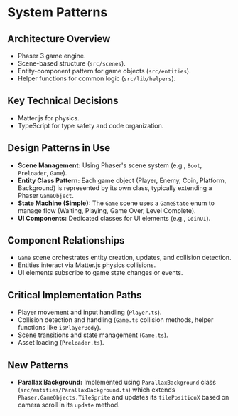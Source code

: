 # System Patterns

## Architecture Overview

- Phaser 3 game engine.
- Scene-based structure (`src/scenes`).
- Entity-component pattern for game objects (`src/entities`).
- Helper functions for common logic (`src/lib/helpers`).

## Key Technical Decisions

- Matter.js for physics.
- TypeScript for type safety and code organization.

## Design Patterns in Use

- **Scene Management:** Using Phaser's scene system (e.g., `Boot`, `Preloader`, `Game`).
- **Entity Class Pattern:** Each game object (Player, Enemy, Coin, Platform, Background) is represented by its own class, typically extending a Phaser `GameObject`.
- **State Machine (Simple):** The `Game` scene uses a `GameState` enum to manage flow (Waiting, Playing, Game Over, Level Complete).
- **UI Components:** Dedicated classes for UI elements (e.g., `CoinUI`).

## Component Relationships

- `Game` scene orchestrates entity creation, updates, and collision detection.
- Entities interact via Matter.js physics collisions.
- UI elements subscribe to game state changes or events.

## Critical Implementation Paths

- Player movement and input handling (`Player.ts`).
- Collision detection and handling (`Game.ts` collision methods, helper functions like `isPlayerBody`).
- Scene transitions and state management (`Game.ts`).
- Asset loading (`Preloader.ts`).

## New Patterns

- **Parallax Background:** Implemented using `ParallaxBackground` class (`src/entities/ParallaxBackground.ts`) which extends `Phaser.GameObjects.TileSprite` and updates its `tilePositionX` based on camera scroll in its `update` method.
